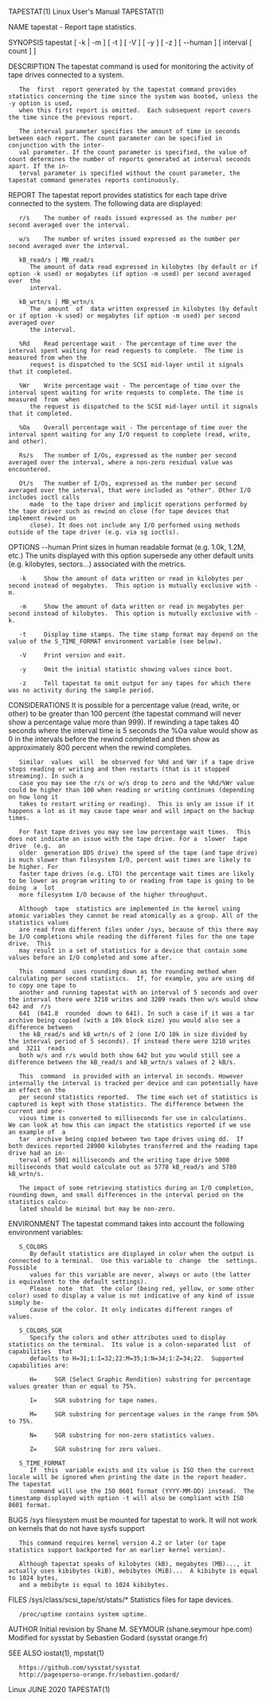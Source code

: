 TAPESTAT(1)							      Linux User's Manual							   TAPESTAT(1)

NAME
       tapestat - Report tape statistics.

SYNOPSIS
       tapestat [ -k | -m ] [ -t ] [ -V ] [ -y ] [ -z ] [ --human ] [ interval [ count ] ]

DESCRIPTION
       The tapestat command is used for monitoring the activity of tape drives connected to a system.

       The  first  report generated by the tapestat command provides statistics concerning the time since the system was booted, unless the -y option is used,
       when this first report is omitted.  Each subsequent report covers the time since the previous report.

       The interval parameter specifies the amount of time in seconds between each report. The count parameter can be specified in conjunction with the inter‐
       val parameter. If the count parameter is specified, the value of count determines the number of reports generated at interval seconds apart. If the in‐
       terval parameter is specified without the count parameter, the tapestat command generates reports continuously.

REPORT
       The tapestat report provides statistics for each tape drive connected to the system.  The following data are displayed:

       r/s    The number of reads issued expressed as the number per second averaged over the interval.

       w/s    The number of writes issued expressed as the number per second averaged over the interval.

       kB_read/s | MB_read/s
	      The amount of data read expressed in kilobytes (by default or if option -k used) or megabytes (if option -m used) per second averaged  over  the
	      interval.

       kB_wrtn/s | MB_wrtn/s
	      The  amount  of  data written expressed in kilobytes (by default or if option -k used) or megabytes (if option -m used) per second averaged over
	      the interval.

       %Rd    Read percentage wait - The percentage of time over the interval spent waiting for read requests to complete.  The time is measured from when the
	      request is dispatched to the SCSI mid-layer until it signals that it completed.

       %Wr    Write percentage wait - The percentage of time over the interval spent waiting for write requests to complete. The time is  measured  from  when
	      the request is dispatched to the SCSI mid-layer until it signals that it completed.

       %Oa    Overall percentage wait - The percentage of time over the interval spent waiting for any I/O request to complete (read, write, and other).

       Rs/s   The number of I/Os, expressed as the number per second averaged over the interval, where a non-zero residual value was encountered.

       Ot/s   The number of I/Os, expressed as the number per second averaged over the interval, that were included as "other". Other I/O includes ioctl calls
	      made  to the tape driver and implicit operations performed by the tape driver such as rewind on close (for tape devices that implement rewind on
	      close). It does not include any I/O performed using methods outside of the tape driver (e.g. via sg ioctls).

OPTIONS
       --human
	      Print sizes in human readable format (e.g. 1.0k, 1.2M, etc.)  The units displayed with this option  supersede  any  other	 default  units	 (e.g.
	      kilobytes, sectors...) associated with the metrics.

       -k     Show the amount of data written or read in kilobytes per second instead of megabytes.  This option is mutually exclusive with -m.

       -m     Show the amount of data written or read in megabytes per second instead of kilobytes.  This option is mutually exclusive with -k.

       -t     Display time stamps. The time stamp format may depend on the value of the S_TIME_FORMAT environment variable (see below).

       -V     Print version and exit.

       -y     Omit the initial statistic showing values since boot.

       -z     Tell tapestat to omit output for any tapes for which there was no activity during the sample period.

CONSIDERATIONS
       It  is  possible for a percentage value (read, write, or other) to be greater than 100 percent (the tapestat command will never show a percentage value
       more than 999).	If rewinding a tape takes 40 seconds where the interval time is 5 seconds the %Oa value would show as 0 in the	intervals  before  the
       rewind completed and then show as approximately 800 percent when the rewind completes.

       Similar	values	will  be observed for %Rd and %Wr if a tape drive stops reading or writing and then restarts (that is it stopped streaming). In such a
       case you may see the r/s or w/s drop to zero and the %Rd/%Wr value could be higher than 100 when reading or writing continues (depending on how long it
       takes to restart writing or reading).  This is only an issue if it happens a lot as it may cause tape wear and will impact on the backup times.

       For fast tape drives you may see low percentage wait times.  This does not indicate an issue with the tape drive. For a	slower	tape  drive  (e.g.  an
       older  generation DDS drive) the speed of the tape (and tape drive) is much slower than filesystem I/O, percent wait times are likely to be higher. For
       faster tape drives (e.g. LTO) the percentage wait times are likely to be lower as program writing to or reading from tape is going to be	 doing	a  lot
       more filesystem I/O because of the higher throughput.

       Although	 tape  statistics are implemented in the kernel using atomic variables they cannot be read atomically as a group. All of the statistics values
       are read from different files under /sys, because of this there may be I/O completions while reading the different files for the one tape  drive.  This
       may result in a set of statistics for a device that contain some values before an I/O completed and some after.

       This  command  uses rounding down as the rounding method when calculating per second statistics.	 If, for example, you are using dd to copy one tape to
       another and running tapestat with an interval of 5 seconds and over the interval there were 3210 writes and 3209 reads then w/s would show 642 and  r/s
       641  (641.8  rounded  down to 641). In such a case if it was a tar archive being copied (with a 10k block size) you would also see a difference between
       the kB_read/s and kB_wrtn/s of 2 (one I/O 10k in size divided by the interval period of 5 seconds). If instead there were 3210 writes  and  3211	 reads
       both w/s and r/s would both show 642 but you would still see a difference between the kB_read/s and kB_wrtn/s values of 2 kB/s.

       This  command  is provided with an interval in seconds. However internally the interval is tracked per device and can potentially have an effect on the
       per second statistics reported.	The time each set of statistics is captured is kept with those statistics. The difference between the current and pre‐
       vious time is converted to milliseconds for use in calculations.	 We can look at how this can impact the statistics reported if we use an example of  a
       tar  archive being copied between two tape drives using dd.  If both devices reported 28900 kilobytes transferred and the reading tape drive had an in‐
       terval of 5001 milliseconds and the writing tape drive 5000 milliseconds that would calculate out as 5778 kB_read/s and 5780 kB_wrtn/s.

       The impact of some retrieving statistics during an I/O completion, rounding down, and small differences in the interval period on the statistics calcu‐
       lated should be minimal but may be non-zero.

ENVIRONMENT
       The tapestat command takes into account the following environment variables:

       S_COLORS
	      By default statistics are displayed in color when the output is connected to a terminal.	Use this variable to  change  the  settings.  Possible
	      values for this variable are never, always or auto (the latter is equivalent to the default settings).
	      Please  note  that  the color (being red, yellow, or some other color) used to display a value is not indicative of any kind of issue simply be‐
	      cause of the color. It only indicates different ranges of values.

       S_COLORS_SGR
	      Specify the colors and other attributes used to display statistics on the terminal.  Its value is a colon-separated list	of  capabilities  that
	      defaults to H=31;1:I=32;22:M=35;1:N=34;1:Z=34;22.	 Supported capabilities are:

	      H=     SGR (Select Graphic Rendition) substring for percentage values greater than or equal to 75%.

	      I=     SGR substring for tape names.

	      M=     SGR substring for percentage values in the range from 50% to 75%.

	      N=     SGR substring for non-zero statistics values.

	      Z=     SGR substring for zero values.

       S_TIME_FORMAT
	      If  this	variable exists and its value is ISO then the current locale will be ignored when printing the date in the report header. The tapestat
	      command will use the ISO 8601 format (YYYY-MM-DD) instead.  The timestamp displayed with option -t will also be compliant with ISO 8601 format.

BUGS
       /sys filesystem must be mounted for tapestat to work. It will not work on kernels that do not have sysfs support

       This command requires kernel version 4.2 or later (or tape statistics support backported for an earlier kernel version).

       Although tapestat speaks of kilobytes (kB), megabytes (MB)..., it actually uses kibibytes (kiB), mebibytes (MiB)...  A kibibyte is equal to 1024 bytes,
       and a mebibyte is equal to 1024 kibibytes.

FILES
       /sys/class/scsi_tape/st<num>/stats/*
	      Statistics files for tape devices.

       /proc/uptime contains system uptime.

AUTHOR
       Initial revision by Shane M. SEYMOUR (shane.seymour <at> hpe.com)
       Modified for sysstat by Sebastien Godard (sysstat <at> orange.fr)

SEE ALSO
       iostat(1), mpstat(1)

       https://github.com/sysstat/sysstat
       http://pagesperso-orange.fr/sebastien.godard/

Linux									   JUNE 2020								   TAPESTAT(1)
